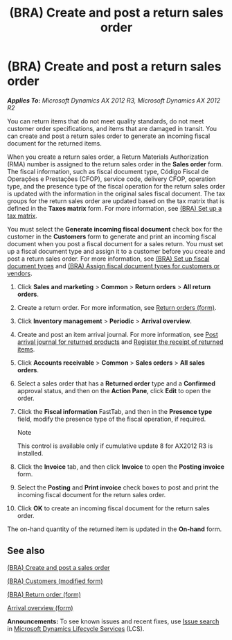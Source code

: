 ﻿---
title: (BRA) Create and post a return sales order
TOCTitle: (BRA) Create and post a return sales order
ms:assetid: fcbf3402-3f51-4add-9b59-e2d07eb39d22
ms:mtpsurl: https://technet.microsoft.com/en-us/library/JJ937997(v=AX.60)
ms:contentKeyID: 50950786
ms.date: 11/18/2014
mtps_version: v=AX.60
f1_keywords:
- BRA
- Brazil
- create return sales orders
- post return sales orders
- return sales orders
- BR - 00031
---

# (BRA) Create and post a return sales order 


_**Applies To:** Microsoft Dynamics AX 2012 R3, Microsoft Dynamics AX 2012 R2_

You can return items that do not meet quality standards, do not meet customer order specifications, and items that are damaged in transit. You can create and post a return sales order to generate an incoming fiscal document for the returned items.

When you create a return sales order, a Return Materials Authorization (RMA) number is assigned to the return sales order in the **Sales order** form. The fiscal information, such as fiscal document type, Código Fiscal de Operações e Prestações (CFOP), service code, delivery CFOP, operation type, and the presence type of the fiscal operation for the return sales order is updated with the information in the original sales fiscal document. The tax groups for the return sales order are updated based on the tax matrix that is defined in the **Taxes matrix** form. For more information, see [(BRA) Set up a tax matrix](bra-set-up-a-tax-matrix.md).

You must select the **Generate incoming fiscal document** check box for the customer in the **Customers** form to generate and print an incoming fiscal document when you post a fiscal document for a sales return. You must set up a fiscal document type and assign it to a customer before you create and post a return sales order. For more information, see [(BRA) Set up fiscal document types](bra-set-up-fiscal-document-types.md) and [(BRA) Assign fiscal document types for customers or vendors](bra-assign-fiscal-document-types-for-customers-or-vendors.md).

1.  Click **Sales and marketing** \> **Common** \> **Return orders** \> **All return orders**.

2.  Create a return order. For more information, see [Return orders (form)](https://technet.microsoft.com/en-us/library/hh803010\(v=ax.60\)).

3.  Click **Inventory management** \> **Periodic** \> **Arrival overview**.

4.  Create and post an item arrival journal. For more information, see [Post arrival journal for returned products](post-arrival-journal-for-returned-products.md) and [Register the receipt of returned items](register-the-receipt-of-returned-items.md).

5.  Click **Accounts receivable** \> **Common** \> **Sales orders** \> **All sales orders**.

6.  Select a sales order that has a **Returned order** type and a **Confirmed** approval status, and then on the **Action Pane**, click **Edit** to open the order.

7.  Click the **Fiscal information** FastTab, and then in the **Presence type** field, modify the presence type of the fiscal operation, if required.
    

    > [!NOTE]
    > <P>This control is available only if cumulative update 8 for AX2012 R3 is installed.</P>



8.  Click the **Invoice** tab, and then click **Invoice** to open the **Posting invoice** form.

9.  Select the **Posting** and **Print invoice** check boxes to post and print the incoming fiscal document for the return sales order.

10. Click **OK** to create an incoming fiscal document for the return sales order.

The on-hand quantity of the returned item is updated in the **On-hand** form.

## See also

[(BRA) Create and post a sales order](bra-create-and-post-a-sales-order.md)

[(BRA) Customers (modified form)](https://technet.microsoft.com/en-us/library/jj933537\(v=ax.60\))

[(BRA) Return order (form)](https://technet.microsoft.com/en-us/library/jj911254\(v=ax.60\))

[Arrival overview (form)](https://technet.microsoft.com/en-us/library/hh227654\(v=ax.60\))

  
**Announcements:** To see known issues and recent fixes, use [Issue search](http://go.microsoft.com/fwlink/?linkid=389258) in [Microsoft Dynamics Lifecycle Services](http://go.microsoft.com/fwlink/?linkid=306505) (LCS).

